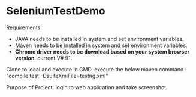 # SeleniumTestDemo

Requirements:
* JAVA needs to be installed in system and set environment variables.
* Maven needs to be installed in system and set environment variables.
* **Chrome driver needs to be download based on your system browser version**. current V# 91.

Clone to local and execute in CMD.
execute the below maven command : "compile test -DsuiteXmlFile=testng.xml"

Purpose of Project:
login to web application and take screenshot.
